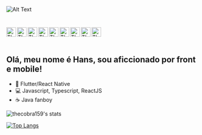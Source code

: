 ![Alt Text](https://media.giphy.com/media/lIzAEoZEn571u/giphy.gif)

#

<a href="https://www.linkedin.com/in/hans-schedel-848a8312a/">
  <img align="left" alt="TheCobra159 Linkedin" width="25px" src="https://cdn.jsdelivr.net/npm/simple-icons@v3/icons/linkedin.svg" />
</a>

<a href="https://github.com/thecobra159">
  <img align="left" alt="TheCobra159 Github" width="25px" src="https://cdn.jsdelivr.net/npm/simple-icons@v3/icons/github.svg" />
</a>

<a href="https://stackoverflow.com/users/11062237/hans-schedel">
  <img align="left" alt="TheCobra159 Instagram" width="25px" src="https://cdn.jsdelivr.net/npm/simple-icons@3.8.0/icons/stackoverflow.svg" />
</a>

<a href="https://instagram.com/h.schedel">
  <img align="left" alt="TheCobra159 Instagram" width="25px" src="https://cdn.jsdelivr.net/npm/simple-icons@v3/icons/instagram.svg" />
</a>

<a href="https://twitter.com/schedelhans">
  <img align="left" alt="TheCobra159 Twitter" width="25px" src="https://cdn.jsdelivr.net/npm/simple-icons@v3/icons/twitter.svg" />

<a href="https://api.whatsapp.com/send?phone=5541997394617&text=Ol%C3%A1!">
  <img align="left" alt="TheCobra159 Zap" width="25px" src="https://cdn.jsdelivr.net/npm/simple-icons@v3/icons/whatsapp.svg" />
</a>

<a href="https://t.me/thecobra159">
  <img align="left" alt="TheCobra159 Telegrão" width="25px" src="https://cdn.jsdelivr.net/npm/simple-icons@v3/icons/telegram.svg" />

<a href="mailto:gmail@gmail.com">
  <img align="left" alt="TheCobra159 Telegrão" width="25px" src="https://cdn.jsdelivr.net/npm/simple-icons@v3/icons/gmail.svg" />
</a>

<a href="https://twitch.tv/thecobra159">
  <img align="left" alt="TheCobra159 Twitch" width="25px" src="https://cdn.jsdelivr.net/npm/simple-icons@v3/icons/twitch.svg" />
</a>
</br>
</br>

#

## Olá, meu nome é Hans, sou aficcionado por front e mobile!

- 📱 Flutter/React Native
- 💻 Javascript, Typescript, ReactJS
- ☕ Java fanboy 

![thecobra159's stats](https://github-readme-stats.vercel.app/api?username=thecobra159&show_icons=true&theme=radical&hide=contribs,prs)

[![Top Langs](https://github-readme-stats.vercel.app/api/top-langs/?username=thecobra159&theme=radical&layout=compact)](https://github.com/anuraghazra/github-readme-stats)
